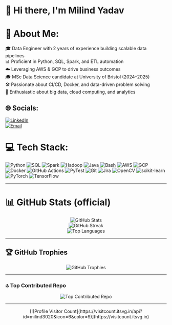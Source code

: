 # 👋 Hi there, I'm Milind Yadav

# 💫 About Me:
🎓 Data Engineer with 2 years of experience building scalable data pipelines  
📊 Proficient in Python, SQL, Spark, and ETL automation  
☁️ Leveraging AWS & GCP to drive business outcomes  
🎓 MSc Data Science candidate at University of Bristol (2024–2025)  
🛠️ Passionate about CI/CD, Docker, and data-driven problem solving  
🔬 Enthusiastic about big data, cloud computing, and analytics  

## 🌐 Socials:
[![LinkedIn](https://img.shields.io/badge/LinkedIn-%230077B5.svg?logo=linkedin&logoColor=white)](https://www.linkedin.com/in/milindyadav56/)  
[![Email](https://img.shields.io/badge/Email-D14836?logo=gmail&logoColor=white)](mailto:milindyadav98@yahoo.com)  

# 💻 Tech Stack:
![Python](https://img.shields.io/badge/Python-3670A0?style=for-the-badge&logo=python&logoColor=ffdd54) ![SQL](https://img.shields.io/badge/SQL-4479A1?style=for-the-badge&logo=Microsoft%20SQL%20Server&logoColor=white) ![Spark](https://img.shields.io/badge/Spark-E25A1C?style=for-the-badge&logo=Apache%20Spark&logoColor=white) ![Hadoop](https://img.shields.io/badge/Hadoop-66CCFF?style=for-the-badge&logo=Apache%20Hadoop&logoColor=black) ![Java](https://img.shields.io/badge/Java-ED8B00?style=for-the-badge&logo=openjdk&logoColor=white) ![Bash](https://img.shields.io/badge/Bash-4EAA25?style=for-the-badge&logo=gnu-bash&logoColor=white) ![AWS](https://img.shields.io/badge/AWS-%23FF9900?style=for-the-badge&logo=amazon-aws&logoColor=white) ![GCP](https://img.shields.io/badge/GCP-%23F9AB00?style=for-the-badge&logo=googlecloud&logoColor=white) ![Docker](https://img.shields.io/badge/Docker-2496ED?style=for-the-badge&logo=docker&logoColor=white) ![GitHub Actions](https://img.shields.io/badge/GitHub_Actions-2088FF?style=for-the-badge&logo=github-actions&logoColor=white) ![PyTest](https://img.shields.io/badge/PyTest-0A4D8C?style=for-the-badge&logo=pytest&logoColor=white) ![Git](https://img.shields.io/badge/Git-F05032?style=for-the-badge&logo=git&logoColor=white) ![Jira](https://img.shields.io/badge/Jira-0052CC?style=for-the-badge&logo=jira&logoColor=white) ![OpenCV](https://img.shields.io/badge/OpenCV-5C3EE8?style=for-the-badge&logo=opencv&logoColor=white) ![scikit-learn](https://img.shields.io/badge/scikit--learn-F7931E?style=for-the-badge&logo=scikit-learn&logoColor=white) ![PyTorch](https://img.shields.io/badge/PyTorch-EE4C2C?style=for-the-badge&logo=PyTorch&logoColor=white) ![TensorFlow](https://img.shields.io/badge/TensorFlow-FF6F00?style=for-the-badge&logo=TensorFlow&logoColor=white)

---

# 📊 GitHub Stats (official)

<p align="center">
  <!-- overall public stats -->
  <img src="https://github-readme-stats.vercel.app/api?username=milind3020&show_icons=true&theme=neon" alt="GitHub Stats" /><br/>
  <!-- streak -->
  <img src="https://github-readme-streak-stats.herokuapp.com/?user=milind3020&theme=neon" alt="GitHub Streak" /><br/>
  <!-- top langs -->
  <img src="https://github-readme-stats.vercel.app/api/top-langs/?username=milind3020&layout=compact&theme=neon" alt="Top Languages" />
</p>

---

## 🏆 GitHub Trophies

<p align="center">
  <img src="https://github-profile-trophy.vercel.app/?username=milind3020&theme=neon&no-frame=true&no-bg=true&margin-w=4" alt="GitHub Trophies" />
</p>

---

### 🔝 Top Contributed Repo

<p align="center">
  <img src="https://github-contributor-stats.vercel.app/api?username=milind3020&limit=5&theme=neon&combine_all_yearly_contributions=true" alt="Top Contributed Repo" />
</p>

---

<p align="center">
  [![Profile Visitor Count](https://visitcount.itsvg.in/api?id=milind3020&icon=6&color=9)](https://visitcount.itsvg.in)
</p>
